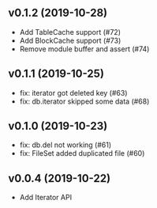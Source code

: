## v0.1.2 (2019-10-28)

* Add TableCache support (#72)
* Add BlockCache support (#73)
* Remove module buffer and assert (#74)

## v0.1.1 (2019-10-25)

* fix: iterator got deleted key (#63)
* fix: db.iterator skipped some data (#68)

## v0.1.0 (2019-10-23)

* fix: db.del not working (#61)
* fix: FileSet added duplicated file (#60)

## v0.0.4 (2019-10-22)

* Add Iterator API